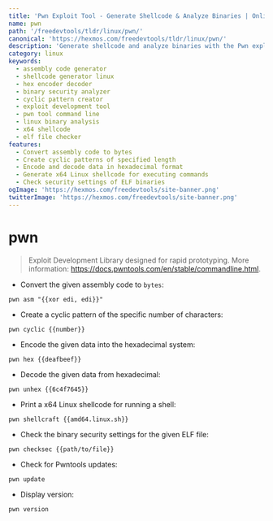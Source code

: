 ```yaml
---
title: 'Pwn Exploit Tool - Generate Shellcode & Analyze Binaries | Online Free DevTools by Hexmos'
name: pwn
path: '/freedevtools/tldr/linux/pwn/'
canonical: 'https://hexmos.com/freedevtools/tldr/linux/pwn/'
description: 'Generate shellcode and analyze binaries with the Pwn exploit development library.  Convert assembly, create cyclic patterns, encode/decode hex, and check binary security settings. Free online tool, no registration required.'
category: linux
keywords:
  - assembly code generator
  - shellcode generator linux
  - hex encoder decoder
  - binary security analyzer
  - cyclic pattern creator
  - exploit development tool
  - pwn tool command line
  - linux binary analysis
  - x64 shellcode
  - elf file checker
features:
  - Convert assembly code to bytes
  - Create cyclic patterns of specified length
  - Encode and decode data in hexadecimal format
  - Generate x64 Linux shellcode for executing commands
  - Check security settings of ELF binaries
ogImage: 'https://hexmos.com/freedevtools/site-banner.png'
twitterImage: 'https://hexmos.com/freedevtools/site-banner.png'
---
```


# pwn

> Exploit Development Library designed for rapid prototyping.
> More information: <https://docs.pwntools.com/en/stable/commandline.html>.

- Convert the given assembly code to `bytes`:

`pwn asm "{{xor edi, edi}}"`

- Create a cyclic pattern of the specific number of characters:

`pwn cyclic {{number}}`

- Encode the given data into the hexadecimal system:

`pwn hex {{deafbeef}}`

- Decode the given data from hexadecimal:

`pwn unhex {{6c4f7645}}`

- Print a x64 Linux shellcode for running a shell:

`pwn shellcraft {{amd64.linux.sh}}`

- Check the binary security settings for the given ELF file:

`pwn checksec {{path/to/file}}`

- Check for Pwntools updates:

`pwn update`

- Display version:

`pwn version`
